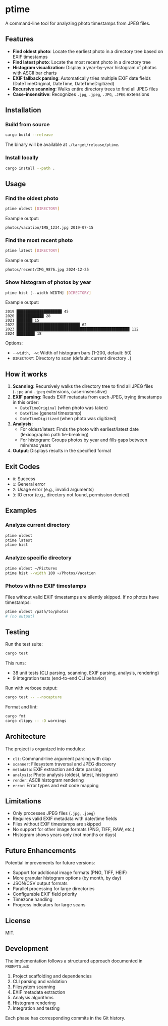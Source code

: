 # ptime

A command-line tool for analyzing photo timestamps from JPEG files.

## Features

- **Find oldest photo**: Locate the earliest photo in a directory tree based on EXIF timestamps
- **Find latest photo**: Locate the most recent photo in a directory tree
- **Histogram visualization**: Display a year-by-year histogram of photos with ASCII bar charts
- **EXIF fallback parsing**: Automatically tries multiple EXIF date fields (DateTimeOriginal, DateTime, DateTimeDigitized)
- **Recursive scanning**: Walks entire directory trees to find all JPEG files
- **Case-insensitive**: Recognizes `.jpg`, `.jpeg`, `.JPG`, `.JPEG` extensions

## Installation

### Build from source

```bash
cargo build --release
```

The binary will be available at `./target/release/ptime`.

### Install locally

```bash
cargo install --path .
```

## Usage

### Find the oldest photo

```bash
ptime oldest [DIRECTORY]
```

Example output:
```
photos/vacation/IMG_1234.jpg 2019-07-15
```

### Find the most recent photo

```bash
ptime latest [DIRECTORY]
```

Example output:
```
photos/recent/IMG_9876.jpg 2024-12-25
```

### Show histogram of photos by year

```bash
ptime hist [--width WIDTH] [DIRECTORY]
```

Example output:
```
2019 ████████████████████ 45
2020 ████████████ 28
2021 ███████ 15
2022 ████████████████████████████ 62
2023 ██████████████████████████████████████████████████ 112
2024 ████████ 18
```

Options:
- `--width, -w`: Width of histogram bars (1-200, default: 50)
- `DIRECTORY`: Directory to scan (default: current directory `.`)

## How it works

1. **Scanning**: Recursively walks the directory tree to find all JPEG files (`.jpg` and `.jpeg` extensions, case-insensitive)
2. **EXIF parsing**: Reads EXIF metadata from each JPEG, trying timestamps in this order:
   - `DateTimeOriginal` (when photo was taken)
   - `DateTime` (general timestamp)
   - `DateTimeDigitized` (when photo was digitized)
3. **Analysis**:
   - For oldest/latest: Finds the photo with earliest/latest date (lexicographic path tie-breaking)
   - For histogram: Groups photos by year and fills gaps between min/max years
4. **Output**: Displays results in the specified format

## Exit Codes

- `0`: Success
- `1`: General error
- `2`: Usage error (e.g., invalid arguments)
- `3`: IO error (e.g., directory not found, permission denied)

## Examples

### Analyze current directory

```bash
ptime oldest
ptime latest
ptime hist
```

### Analyze specific directory

```bash
ptime oldest ~/Pictures
ptime hist --width 100 ~/Photos/Vacation
```

### Photos with no EXIF timestamps

Files without valid EXIF timestamps are silently skipped. If no photos have timestamps:

```bash
ptime oldest /path/to/photos
# (no output)
```

## Testing

Run the test suite:

```bash
cargo test
```

This runs:
- 38 unit tests (CLI parsing, scanning, EXIF parsing, analysis, rendering)
- 9 integration tests (end-to-end CLI behavior)

Run with verbose output:

```bash
cargo test -- --nocapture
```

Format and lint:

```bash
cargo fmt
cargo clippy -- -D warnings
```

## Architecture

The project is organized into modules:

- `cli`: Command-line argument parsing with clap
- `scanner`: Filesystem traversal and JPEG discovery
- `metadata`: EXIF extraction and date parsing
- `analysis`: Photo analysis (oldest, latest, histogram)
- `render`: ASCII histogram rendering
- `error`: Error types and exit code mapping

## Limitations

- Only processes JPEG files (`.jpg`, `.jpeg`)
- Requires valid EXIF metadata with date/time fields
- Files without EXIF timestamps are skipped
- No support for other image formats (PNG, TIFF, RAW, etc.)
- Histogram shows years only (not months or days)

## Future Enhancements

Potential improvements for future versions:

- Support for additional image formats (PNG, TIFF, HEIF)
- More granular histogram options (by month, by day)
- JSON/CSV output formats
- Parallel processing for large directories
- Configurable EXIF field priority
- Timezone handling
- Progress indicators for large scans

## License

MIT.

## Development

The implementation follows a structured approach documented in `PROMPTS.md`:

1. Project scaffolding and dependencies
2. CLI parsing and validation
3. Filesystem scanning
4. EXIF metadata extraction
5. Analysis algorithms
6. Histogram rendering
7. Integration and testing

Each phase has corresponding commits in the Git history.
